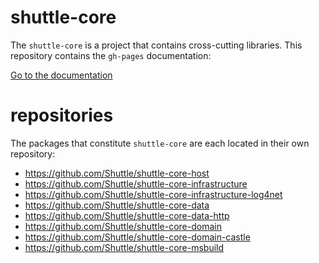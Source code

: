 shuttle-core
============

The `shuttle-core` is a project that contains cross-cutting libraries.  This repository contains the `gh-pages` documentation:

[Go to the documentation](http://shuttle.github.io/shuttle-core/)

repositories
============

The packages that constitute `shuttle-core` are each located in their own repository:

- https://github.com/Shuttle/shuttle-core-host
- https://github.com/Shuttle/shuttle-core-infrastructure
- https://github.com/Shuttle/shuttle-core-infrastructure-log4net
- https://github.com/Shuttle/shuttle-core-data
- https://github.com/Shuttle/shuttle-core-data-http
- https://github.com/Shuttle/shuttle-core-domain
- https://github.com/Shuttle/shuttle-core-domain-castle
- https://github.com/Shuttle/shuttle-core-msbuild
